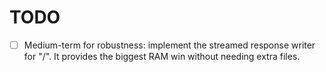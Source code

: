 # TODO

- [ ] Medium-term for robustness: implement the streamed response writer for "/". It provides the biggest RAM win without needing extra files.
